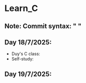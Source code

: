 # Learn_C
## Note: Commit syntax: "<Date> <Description>"
## Day 18/7/2025:
- Duy's C class: 
- Self-study:

## Day 19/7/2025:
